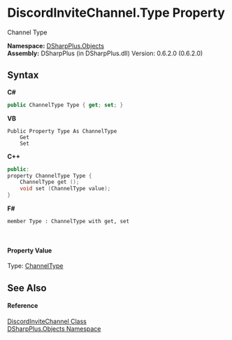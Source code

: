 # DiscordInviteChannel.Type Property 
 

Channel Type

**Namespace:**&nbsp;<a href="b70db947-75ff-488f-5245-350c6ca1e522">DSharpPlus.Objects</a><br />**Assembly:**&nbsp;DSharpPlus (in DSharpPlus.dll) Version: 0.6.2.0 (0.6.2.0)

## Syntax

**C#**<br />
``` C#
public ChannelType Type { get; set; }
```

**VB**<br />
``` VB
Public Property Type As ChannelType
	Get
	Set
```

**C++**<br />
``` C++
public:
property ChannelType Type {
	ChannelType get ();
	void set (ChannelType value);
}
```

**F#**<br />
``` F#
member Type : ChannelType with get, set

```

<br />

#### Property Value
Type: <a href="f44d92c1-1829-dc87-e5ec-38a3957c1966">ChannelType</a>

## See Also


#### Reference
<a href="c947236c-3894-9582-e123-5c3fbf89acca">DiscordInviteChannel Class</a><br /><a href="b70db947-75ff-488f-5245-350c6ca1e522">DSharpPlus.Objects Namespace</a><br />